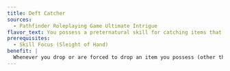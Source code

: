 ```yaml
---
title: Deft Catcher
sources:
  - Pathfinder Roleplaying Game Ultimate Intrigue
flavor_text: You possess a preternatural skill for catching items that slip from your grasp.
prerequisites:
  - Skill Focus (Sleight of Hand)
benefit: |
  Whenever you drop or are forced to drop an item you possess (other than by an effect that disarms or steals the item), you can attempt a DC 20 Sleight of Hand check as an immediate action to catch the item before it falls away. If you are targeted by an effect that would disarm or steal an item you're holding, such as a disarm or steal combat maneuver or the effects of a spell like [*telekinesis*](/spells/telekinesis/), you can also attempt a Sleight of Hand check as an immediate action to maintain possession of the errant item (DC = 10 + the combat maneuver check result if there was a combat maneuver check, or 20 + the DC of the spell if there was no combat maneuver check). In either case, if you fail the Sleight of Hand check by 10 or more, you fall prone.
---
```


